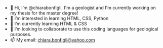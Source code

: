 - 👋 Hi, I’m @chiarabonfigli, I'm a geologist and I'm currently working on my thesis for the master degree!
- 👀 I’m interested in learning HTML, CSS, Python 
- 🌱 I’m currently learning HTML & CSS
- 💞️ I’m looking to collaborate to use this coding languages for geological purposes.
- 📫 My email: chiara.bonfigli@yahoo.com
